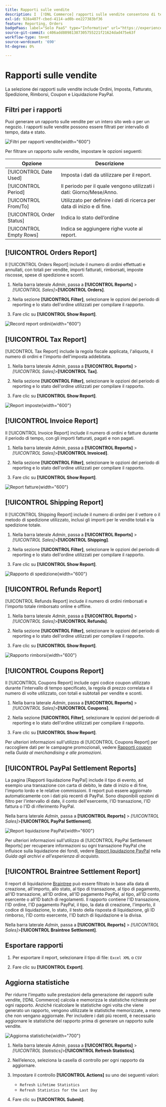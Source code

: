 ```yaml
---
title: Rapporti sulle vendite
description: I  [!DNL Commerce] rapporti sulle vendite consentono di tenere traccia di ordini, imposte, fatture, spedizioni, rimborsi, coupon e liquidazioni PayPal.
exl-id: 928a407f-cbed-4114-ad0b-ee227383bf36
feature: Reporting, Orders
badgePaas: label="Solo PaaS" type="Informative" url="https://experienceleague.adobe.com/en/docs/commerce/user-guides/product-solutions" tooltip="Applicabile solo ai progetti Adobe Commerce on Cloud (infrastruttura PaaS gestita da Adobe) e ai progetti on-premise."
source-git-commit: c406add80981387305755221f21624dad475e63f
workflow-type: tm+mt
source-wordcount: '690'
ht-degree: 0%

---
```


# Rapporti sulle vendite

La selezione dei rapporti sulle vendite include Ordini, Imposta, Fatturato, Spedizione, Rimborsi, Coupon e Liquidazione PayPal.

## Filtri per i rapporti

Puoi generare un rapporto sulle vendite per un intero sito web o per un negozio. I rapporti sulle vendite possono essere filtrati per intervallo di tempo, data e stato.

![Filtri per rapporti vendite](./assets/tax-report.png){width="600"}

Per filtrare un rapporto sulle vendite, impostare le opzioni seguenti:

| Opzione | Descrizione |
|--- |--- |
| [!UICONTROL Date Used] | Imposta i dati da utilizzare per il report. |
| [!UICONTROL Period] | Il periodo per il quale vengono utilizzati i dati: Giorno/Mese/Anno. |
| [!UICONTROL From/To] | Utilizzato per definire i dati di ricerca per data di inizio e di fine. |
| [!UICONTROL Order Status] | Indica lo stato dell’ordine |
| [!UICONTROL Empty Rows] | Indica se aggiungere righe vuote al report. |

## [!UICONTROL Orders Report]

Il [!UICONTROL Orders Report] include il numero di ordini effettuati e annullati, con totali per vendite, importi fatturati, rimborsati, imposte riscosse, spese di spedizione e sconti.

1. Nella barra laterale _Admin_, passa a **[!UICONTROL Reports]** > _[!UICONTROL Sales]_>**[!UICONTROL Orders]**.

1. Nella sezione **[!UICONTROL Filter]**, selezionare le opzioni del periodo di reporting e lo stato dell&#39;ordine utilizzati per compilare il rapporto.

1. Fare clic su **[!UICONTROL Show Report]**.

![Record report ordini](./assets/order-report-records.png){width="600"}

## [!UICONTROL Tax Report]

[!UICONTROL Tax Report] include la regola fiscale applicata, l&#39;aliquota, il numero di ordini e l&#39;importo dell&#39;imposta addebitata.

1. Nella barra laterale _Admin_, passa a **[!UICONTROL Reports]** > _[!UICONTROL Sales]_>**[!UICONTROL Tax]**.

1. Nella sezione **[!UICONTROL Filter]**, selezionare le opzioni del periodo di reporting e lo stato dell&#39;ordine utilizzati per compilare il rapporto.


1. Fare clic su **[!UICONTROL Show Report]**.

![Report imposte](./assets/tax-report-records.png){width="600"}

## [!UICONTROL Invoice Report]

Il [!UICONTROL Invoice Report] include il numero di ordini e fatture durante il periodo di tempo, con gli importi fatturati, pagati e non pagati.

1. Nella barra laterale _Admin_, passa a **[!UICONTROL Reports]** > _[!UICONTROL Sales]_>**[!UICONTROL Invoiced]**.

1. Nella sezione **[!UICONTROL Filter]**, selezionare le opzioni del periodo di reporting e lo stato dell&#39;ordine utilizzati per compilare il rapporto.

1. Fare clic su **[!UICONTROL Show Report]**.

![Report fatture](./assets/sales-invoiced.png){width="600"}

## [!UICONTROL Shipping Report]

Il [!UICONTROL Shipping Report] include il numero di ordini per il vettore o il metodo di spedizione utilizzato, inclusi gli importi per le vendite totali e la spedizione totale.

1. Nella barra laterale _Admin_, passa a **[!UICONTROL Reports]** > _[!UICONTROL Sales]_>**[!UICONTROL Shipping]**.

1. Nella sezione **[!UICONTROL Filter]**, selezionare le opzioni del periodo di reporting e lo stato dell&#39;ordine utilizzati per compilare il rapporto.

1. Fare clic su **[!UICONTROL Show Report]**.

![Rapporto di spedizione](./assets/shipping.png){width="600"}

## [!UICONTROL Refunds Report]

[!UICONTROL Refunds Report] include il numero di ordini rimborsati e l&#39;importo totale rimborsato online e offline.

1. Nella barra laterale _Admin_, passa a **[!UICONTROL Reports]** > _[!UICONTROL Sales]_>**[!UICONTROL Refunds]**.

1. Nella sezione **[!UICONTROL Filter]**, selezionare le opzioni del periodo di reporting e lo stato dell&#39;ordine utilizzati per compilare il rapporto.

1. Fare clic su **[!UICONTROL Show Report]**.

![Rapporto rimborsi](./assets/sales-refunds.png){width="600"}

## [!UICONTROL Coupons Report]

Il [!UICONTROL Coupons Report] include ogni codice coupon utilizzato durante l&#39;intervallo di tempo specificato, la regola di prezzo correlata e il numero di volte utilizzato, con totali e subtotali per vendite e sconti.

1. Nella barra laterale _Admin_, passa a **[!UICONTROL Reports]** > _[!UICONTROL Sales]_>**[!UICONTROL Coupons]**.

1. Nella sezione **[!UICONTROL Filter]**, selezionare le opzioni del periodo di reporting e lo stato dell&#39;ordine utilizzati per compilare il rapporto.

1. Fare clic su **[!UICONTROL Show Report]**.

Per ulteriori informazioni sull&#39;utilizzo di [!UICONTROL Coupons Report] per raccogliere dati per le campagne promozionali, vedere [Rapporti coupon](../merchandising-promotions/price-rules-cart-coupon.md#coupons-report) nella _Guida al merchandising e alle promozioni_.

<!--- ![Coupons Report](./assets/sales-coupons.png) need coupon data  -->

## [!UICONTROL PayPal Settlement Reports]

La pagina [Rapporti liquidazione PayPal] include il tipo di evento, ad esempio una transazione con carta di debito, le date di inizio e di fine, l&#39;importo lordo e le relative commissioni. Il report può essere aggiornato automaticamente con i dati più recenti di PayPal. Sono disponibili opzioni di filtro per l&#39;intervallo di date, il conto dell&#39;esercente, l&#39;ID transazione, l&#39;ID fattura o l&#39;ID di riferimento PayPal.

Nella barra laterale _Admin_, passa a **[!UICONTROL Reports]** > _[!UICONTROL Sales]_>**[!UICONTROL PayPal Settlement]**.

![Report liquidazione PayPal](./assets/reports-sales-paypal-settlement.png){width="600"}

Per ulteriori informazioni sull&#39;utilizzo di [!UICONTROL PayPal Settlement Reports] per recuperare informazioni su ogni transazione PayPal che influisce sulla liquidazione dei fondi, vedere [Report liquidazione PayPal](../stores-purchase/paypal-settlement-reports.md) nella _Guida agli archivi e all&#39;esperienza di acquisto_.

## [!UICONTROL Braintree Settlement Report]

Il report di liquidazione [Braintree](../stores-purchase/braintree.md) può essere filtrato in base alla data di creazione, all&#39;importo, allo stato, al tipo di transazione, al tipo di pagamento, all&#39;ID transazione, all&#39;ID ordine, all&#39;ID pagamento PayPal, al tipo, all&#39;ID conto esercente o all&#39;ID batch di regolamenti. Il rapporto contiene l&#39;ID transazione, l&#39;ID ordine, l&#39;ID pagamento PayPal, il tipo, la data di creazione, l&#39;importo, il codice di liquidazione, lo stato, il testo della risposta di liquidazione, gli ID rimborso, l&#39;ID conto esercente, l&#39;ID batch di liquidazione e la divisa.

Nella barra laterale _Admin_, passa a **[!UICONTROL Reports]** > _[!UICONTROL Sales]_>**[!UICONTROL Braintree Settlement]**.

<!--- ![Braintree Settlement Report](./assets/braintree-settlement.png) need a Braintree connection to update report screen -->

## Esportare rapporti

1. Per esportare il report, selezionare il tipo di file: `Excel XML` o `CSV`

1. Fare clic su **[!UICONTROL Export]**.

## Aggiorna statistiche

Per ridurre l&#39;impatto sulle prestazioni della generazione dei rapporti sulle vendite, [!DNL Commerce] calcola e memorizza le statistiche richieste per ogni rapporto. Anziché ricalcolare le statistiche ogni volta che viene generato un rapporto, vengono utilizzate le statistiche memorizzate, a meno che non vengano aggiornate. Per includere i dati più recenti, è necessario aggiornare le statistiche del rapporto prima di generare un rapporto sulle vendite.

![Aggiorna statistiche](./assets/refresh-stats.png){width="700"}

1. Nella barra laterale _Admin_, passa a **[!UICONTROL Reports]** > _[!UICONTROL Statistics]_>**[!UICONTROL Refresh Statistics]**.

1. Nell’elenco, seleziona la casella di controllo per ogni rapporto da aggiornare.

1. Impostare il controllo **[!UICONTROL Actions]** su uno dei seguenti valori:

   - `Refresh Lifetime Statistics`
   - `Refresh Statistics for the Last Day`

1. Fare clic su **[!UICONTROL Submit]**.
